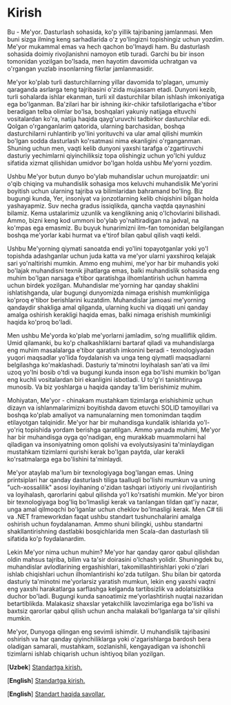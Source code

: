 # Kirish

Bu - Me'yor. Dasturlash sohasida, ko'p yillik tajribaning jamlanmasi. Men buni sizga ilming keng sarhadlarida o'z yo'lingizni topishingiz uchun yozdim. Me'yor mukammal emas va hech qachon bo'lmaydi ham. Bu dasturlash sohasida doimiy rivojlanishni namoyon etib turadi. Garchi bu bir inson tomonidan yozilgan bo'lsada, men hayotim davomida uchratgan va o'rgangan yuzlab insonlarning fikrlar jamlanmasidir.

Me'yor ko'plab turli dasturchilarning yillar davomida to'plagan, umumiy qaraganda asrlarga teng tajribasini o'zida mujassam etadi. Dunyoni kezib, turli sohalarda ishlar ekanman, turli xil dasturchilar bilan ishlash imkoniyatiga ega bo'lganman. Ba'zilari har bir ishning ikir-chikir tafsilotlarigacha e'tibor beradigan telba olimlar bo'lsa, boshqalari yakuniy natijaga eltuvchi vositalardan ko'ra, natija haqida qayg'uruvchi tadbirkor dasturchilar edi. Qolgan o'rganganlarim qatorida, ularning barchasidan, boshqa dasturchilarni ruhlantirib yo'lini yorituvchi va ular amal qilishi mumkin bo'lgan sodda dasturlash ko'rsatmasi nima ekanligini o'rganganman. Shuning uchun men, vaqti kelib dunyoni yaxshi tarafga o'zgartiruvchi dasturiy yechimlarni qiyinchiliksiz topa olishingiz uchun yo'lchi yulduz sifatida xizmat qilishidan umidvor bo'lgan holda ushbu Me'yorni yozdim.

Ushbu Me'yor butun dunyo bo'ylab muhandislar uchun murojaatdir: uni o'qib chiqing va muhandislik sohasiga mos keluvchi muhandislik Me'yorini boyitish uchun ularning tajriba va bilimlaridan bahramand bo'ling. Biz bugungi kunda, Yer, insoniyat va jonzotlarning kelib chiqishini bilgan holda yashayapmiz. Suv necha gradus issiqlikda, qancha vaqtda qaynashini bilamiz. Kema ustalarimiz uzunlik va kenglikning aniq o'lchovlarini bilishadi. Ammo, bizni keng kod ummoni bo'ylab yo'naltiradigan na jadval, na ko'mpas ega emasmiz. Bu buyuk hunarimizni ilm-fan tomonidan belgilangan boshqa me'yorlar kabi hurmat va e'tirof bilan qabul qilish vaqti keldi.

Ushbu Me'yorning qiymati sanoatda endi yo'lini topayotganlar yoki yo'l topishda adashganlar uchun juda katta va me'yor ularni yaxshiroq kelajak sari yo'naltirishi mumkin. Ammo eng muhimi, me'yor har bir muhandis yoki bo'lajak muhandisni texnik jihatlarga emas, balki muhandislik sohasida eng muhim bo'lgan narsaga e'tibor qaratishga ilhomlantirish uchun hamma uchun birdek yozilgan. Muhandislar me'yorning har qanday shaklini ishlatishganda, ular bugungi dunyomizda nimaga erishish mumkinligiga ko'proq e'tibor berishlarini kuzatdim. Muhandislar jamoasi me'yorning qandaydir shakliga amal qilganda, ularning kuchi va diqqati uni qanday amalga oshirish kerakligi haqida emas, balki nimaga erishish mumkinligi haqida ko'proq bo'ladi.

Men ushbu Me'yorda ko'plab me'yorlarni jamladim, so‘ng mualliflik qildim. Umid qilamanki, bu ko'p chalkashliklarni bartaraf qiladi va muhandislarga eng muhim masalalarga e'tibor qaratish imkonini beradi - texnologiyadan yuqori maqsadlar yo'lida foydalanish va unga teng qiymatli maqsadlarni belgilashga ko'maklashadi. Dasturiy ta'minotni loyihalash san'ati va ilmi uzoq yo'lni bosib o'tdi va bugungi kunda inson ega bo'lishi mumkin bo'lgan eng kuchli vositalardan biri ekanligini isbotladi. U to'g'ri tanishtiruvga munosib. Va biz yoshlarga u haqida qanday ta'lim berishimiz muhim.

Mohiyatan, Me'yor - chinakam mustahkam tizimlarga erishishimiz uchun dizayn va ishlanmalarimizni boyitishda davom etuvchi SOLID tamoyillari va boshqa ko'plab amaliyot va namunalarning men tomonimdan taqdim etilayotgan talqinidir. Me'yor har bir muhandisga kundalik ishlarida yo'l-yo'riq topishida yordam berishga qaratilgan. Ammo yanada muhimi, Me'yor har bir muhandisga oyga qo'nadigan, eng murakkab muammolarni hal qiladigan va insoniyatning omon qolishi va evolyutsiyasini ta'minlaydigan mustahkam tizimlarni qurishi kerak bo'lgan paytda, ular kerakli ko'rsatmalarga ega bo'lishini ta'minlaydi.

Me'yor ataylab ma'lum bir texnologiyaga bog'langan emas. Uning printsiplari har qanday dasturlash tiliga taalluqli bo'lishi mumkun va uning "uch-xossalilik" asosi loyihaning o'zidan tashqari ixtiyoriy uni rivojlantirish va loyihalash, qarorlarini qabul qilishda yo'l ko'rsatishi mumkin. Me'yor biron bir texnologiyaga bog'liq bo'lmasligi kerak va tanlangan tildan qat'iy nazar, unga amal qilmoqchi bo'lganlar uchun cheklov bo'lmasligi kerak. Men C# tili va .NET frameworkdan faqat ushbu standart tushunchalarini amalga oshirish uchun foydalanaman. Ammo shuni bilingki, ushbu standartni shakllantirishning dastlabki bosqichlarida men Scala-dan dasturlash tili sifatida ko'p foydalanardim. 

Lekin Me'yor nima uchun muhim? Me'yor har qanday qaror qabul qilishdan oldin mahsus tajriba, bilim va ta'sir doirasini o'lchash yolidir. Shuningdek bu, muhandislar avlodlarining ergashishlari, takomillashtirishlari yoki o'zlari ishlab chiqishlari uchun ilhomlantirishi ko'zda tutilgan. Shu bilan bir qatorda dasturiy ta'minotni me'yorlarsiz yaratish mumkun, lekin eng yaxshi vaqtni eng yaxshi harakatlarga sarflashga kelganda tartibsizlik va adolatsizlikka duchor bo'ladi. Bugungi kunda sanoatimiz me'yorlashtirish nuqtai nazaridan betartiblikda. Malakasiz shaxslar yetakchilik lavozimlariga ega bo'lishi va baxtsiz qarorlar qabul qilish uchun ancha malakali bo'lganlarga ta'sir qilishi mumkin.

Me'yor, Dunyoga qilingan eng sevimli ishimdir. U muhandislik tajribasini oshirish va har qanday qiyinchiliklarga yoki o'zgarishlarga bardosh bera oladigan samarali, mustahkam, sozlanishli, kengayadigan va ishonchli tizimlarni ishlab chiqarish uchun ishtiyoq bilan yozilgan.


[**Uzbek**] [Standartga kirish.](https://www.youtube.com/watch?v=FuuWGqyEvuA)

[**English**] [Standartga kirish.](https://www.youtube.com/watch?v=8PveoymxCok)

[**English**] [Standart haqida savollar.](https://www.youtube.com/watch?v=Au7G_y4BkbY)